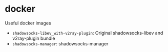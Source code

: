 # docker

Useful docker images

* `shadowsocks-libev_with-v2ray-plugin`: Original shadowsocks-libev and v2ray-plugin bundle
* `shadowsocks-manager`: shadowsocks-manager
